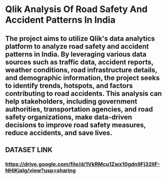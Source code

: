 # Qlik Analysis Of Road Safety And Accident Patterns In India

## The project aims to utilize Qlik's data analytics platform to analyze road safety and accident patterns in India. By leveraging various data sources such as traffic data, accident reports, weather conditions, road infrastructure details, and demographic information, the project seeks to identify trends, hotspots, and factors contributing to road accidents. This analysis can help stakeholders, including government authorities, transportation agencies, and road safety organizations, make data-driven decisions to improve road safety measures, reduce accidents, and save lives.

## DATASET LINK
### https://drive.google.com/file/d/1VkRMcu1Zwx10gdn9Fj32IIF-NHiKjalg/view?usp=sharing
